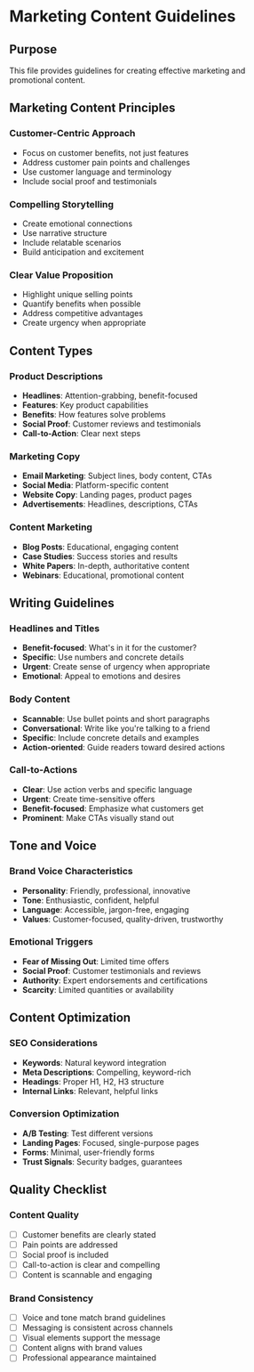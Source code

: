 # Marketing Content Guidelines

## Purpose
This file provides guidelines for creating effective marketing and promotional content.

## Marketing Content Principles

### Customer-Centric Approach
- Focus on customer benefits, not just features
- Address customer pain points and challenges
- Use customer language and terminology
- Include social proof and testimonials

### Compelling Storytelling
- Create emotional connections
- Use narrative structure
- Include relatable scenarios
- Build anticipation and excitement

### Clear Value Proposition
- Highlight unique selling points
- Quantify benefits when possible
- Address competitive advantages
- Create urgency when appropriate

## Content Types

### Product Descriptions
- **Headlines**: Attention-grabbing, benefit-focused
- **Features**: Key product capabilities
- **Benefits**: How features solve problems
- **Social Proof**: Customer reviews and testimonials
- **Call-to-Action**: Clear next steps

### Marketing Copy
- **Email Marketing**: Subject lines, body content, CTAs
- **Social Media**: Platform-specific content
- **Website Copy**: Landing pages, product pages
- **Advertisements**: Headlines, descriptions, CTAs

### Content Marketing
- **Blog Posts**: Educational, engaging content
- **Case Studies**: Success stories and results
- **White Papers**: In-depth, authoritative content
- **Webinars**: Educational, promotional content

## Writing Guidelines

### Headlines and Titles
- **Benefit-focused**: What's in it for the customer?
- **Specific**: Use numbers and concrete details
- **Urgent**: Create sense of urgency when appropriate
- **Emotional**: Appeal to emotions and desires

### Body Content
- **Scannable**: Use bullet points and short paragraphs
- **Conversational**: Write like you're talking to a friend
- **Specific**: Include concrete details and examples
- **Action-oriented**: Guide readers toward desired actions

### Call-to-Actions
- **Clear**: Use action verbs and specific language
- **Urgent**: Create time-sensitive offers
- **Benefit-focused**: Emphasize what customers get
- **Prominent**: Make CTAs visually stand out

## Tone and Voice

### Brand Voice Characteristics
- **Personality**: Friendly, professional, innovative
- **Tone**: Enthusiastic, confident, helpful
- **Language**: Accessible, jargon-free, engaging
- **Values**: Customer-focused, quality-driven, trustworthy

### Emotional Triggers
- **Fear of Missing Out**: Limited time offers
- **Social Proof**: Customer testimonials and reviews
- **Authority**: Expert endorsements and certifications
- **Scarcity**: Limited quantities or availability

## Content Optimization

### SEO Considerations
- **Keywords**: Natural keyword integration
- **Meta Descriptions**: Compelling, keyword-rich
- **Headings**: Proper H1, H2, H3 structure
- **Internal Links**: Relevant, helpful links

### Conversion Optimization
- **A/B Testing**: Test different versions
- **Landing Pages**: Focused, single-purpose pages
- **Forms**: Minimal, user-friendly forms
- **Trust Signals**: Security badges, guarantees

## Quality Checklist

### Content Quality
- [ ] Customer benefits are clearly stated
- [ ] Pain points are addressed
- [ ] Social proof is included
- [ ] Call-to-action is clear and compelling
- [ ] Content is scannable and engaging

### Brand Consistency
- [ ] Voice and tone match brand guidelines
- [ ] Messaging is consistent across channels
- [ ] Visual elements support the message
- [ ] Content aligns with brand values
- [ ] Professional appearance maintained
